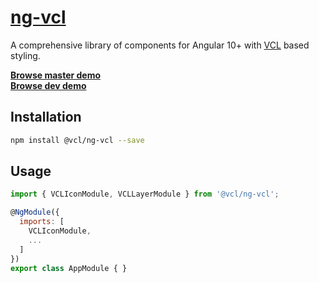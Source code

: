 # [ng-vcl](https://ng-vcl.github.io/ng-vcl/)

A comprehensive library of components for Angular 10+ with [VCL](http://vcl.github.io/) based styling.

**[Browse master demo](https://ng-vcl.github.io/ng-vcl/master)**<br>
**[Browse dev demo](https://ng-vcl.github.io/ng-vcl/dev)**

## Installation

```sh
npm install @vcl/ng-vcl --save
```

## Usage

```js
import { VCLIconModule, VCLLayerModule } from '@vcl/ng-vcl';

@NgModule({
  imports: [
    VCLIconModule,
    ...
  ]
})
export class AppModule { }
```
